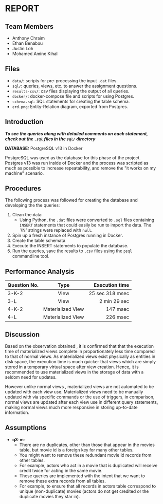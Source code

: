 # REPORT

## Team Members

- Anthony Chraim
- Ethan Benabou
- Justin Loh
- Mohamed Amine Kihal

## Files

- `data/`: scripts for pre-processing the input `.dat` files.
- `sql/`: queries, views, etc. to answer the assignment questions.
- `results-csv/`: csv files displaying the output of all queries.
- `docker/`: docker-compose file and scripts for using Postgres.
- `schema.sql`: SQL statements for creating the table schema.
- `erd.png`: Entity-Relation diagram, exported from Postgres.

## Introduction

***To see the queries along with detailed comments on each statement, check out
the `.sql` files in the `sql/` directory***


**DATABASE:** PostgreSQL v13 in Docker

PostgreSQL was used as the database for this phase of the project. Postgres v13
was run inside of Docker and the process was scripted as much as possible to
increase repeatability, and remove the "it works on my machine" scenario.

## Procedures

The following process was followed for creating the database and developing the
the queries:

1. Clean the data
   - Using Python, the `.dat` files were converted to `.sql` files containing
     `INSERT` statements that could easily be run to import the data. The '\N'
     strings were replaced with `null`.
2. Spin up a fresh instance of Postgres running in Docker.
3. Create the table schemata.
4. Execute the INSERT statements to populate the database.
5. Run the queries, save the results to `.csv` files using the `psql`
   commandline tool.

## Performance Analysis

| Question No.  | Type                   | Execution time  |
| ------------- |:----------------------:| ---------------:|
| 3-K-2         | View                   | 25 sec 318 msec |
| 3-L           | View                   | 2 min 29 sec    |
| 4-K-2         | Materialized View      | 147 msec        |
| 4-L           | Materialized View      | 226 msec        |


## Discussion

Based on the observation obtained , it is confirmed that that the execution time
of materialized views complete in proportionately less time compared to that of
normal views.  As materialized views exist physically as entities in disk space,
the execution time is much quicker that views which are simply stored in a
temporary virtual space after view creation. Hence, it is recommended to use
materialized views in the storage of data with a seldom need for updates.

However unlike normal views , materialized views are not automated to be updated
with each view use. Materialized views need to be manually updated with via
specific commands or the use of triggers, in comparison, normal views are
updated after each view use in different query statements, making normal views
much more responsive in storing up-to-date information.


## Assumptions

- **q3-m**:
  - There are no duplicates, other than those that appear in the movies table,
    but movie id is a foreign key for many other tables.
  - You might want to remove these redundant movie id records from other tables.
  - For example, actors who act in a movie that is duplicated will receive
    credit twice for acting in the same movie.
  - These queries are implemented with the intent that we want to remove these
    extra records from all tables.
  - For example, to ensure that all records in actors table correspond to unique
    (non-duplicate) movies (actors do not get credited or the duplicate movies
    they star in).
